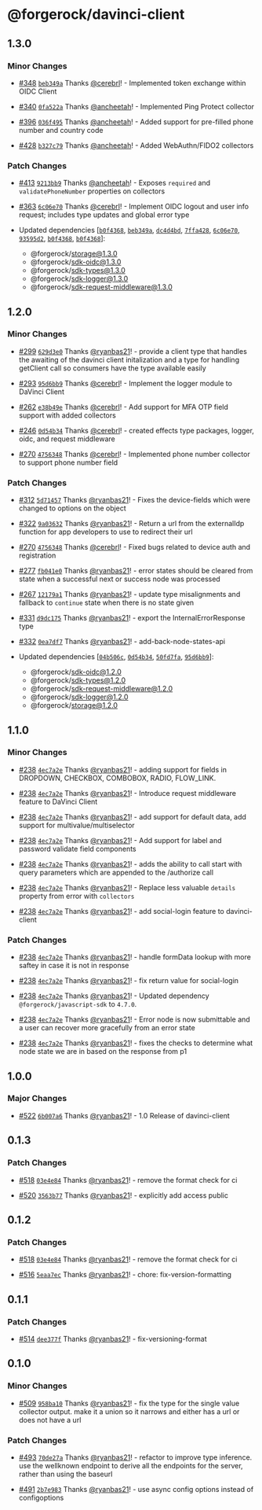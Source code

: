 # @forgerock/davinci-client

## 1.3.0

### Minor Changes

- [#348](https://github.com/ForgeRock/ping-javascript-sdk/pull/348) [`beb349a`](https://github.com/ForgeRock/ping-javascript-sdk/commit/beb349a9a13e7bb8fbad35bf9bda9e340545cffa) Thanks [@cerebrl](https://github.com/cerebrl)! - Implemented token exchange within OIDC Client

- [#340](https://github.com/ForgeRock/ping-javascript-sdk/pull/340) [`0fa522a`](https://github.com/ForgeRock/ping-javascript-sdk/commit/0fa522ab734a9b5adf41883abf25fa8600aaf6a9) Thanks [@ancheetah](https://github.com/ancheetah)! - Implemented Ping Protect collector

- [#396](https://github.com/ForgeRock/ping-javascript-sdk/pull/396) [`036f495`](https://github.com/ForgeRock/ping-javascript-sdk/commit/036f4952f959e3eedb8e0c88a5043dd2448ad6ca) Thanks [@ancheetah](https://github.com/ancheetah)! - Added support for pre-filled phone number and country code

- [#428](https://github.com/ForgeRock/ping-javascript-sdk/pull/428) [`b327c79`](https://github.com/ForgeRock/ping-javascript-sdk/commit/b327c79c8dfc4bd7d97008ff81a27f8f922bf5cd) Thanks [@ancheetah](https://github.com/ancheetah)! - Added WebAuthn/FIDO2 collectors

### Patch Changes

- [#413](https://github.com/ForgeRock/ping-javascript-sdk/pull/413) [`9213bb9`](https://github.com/ForgeRock/ping-javascript-sdk/commit/9213bb9299ade800e8482f4904a8620c47d27ad2) Thanks [@ancheetah](https://github.com/ancheetah)! - Exposes `required` and `validatePhoneNumber` properties on collectors

- [#363](https://github.com/ForgeRock/ping-javascript-sdk/pull/363) [`6c06e70`](https://github.com/ForgeRock/ping-javascript-sdk/commit/6c06e709a7aa503cda2e4f2b923cace1abcebd3c) Thanks [@cerebrl](https://github.com/cerebrl)! - Implement OIDC logout and user info request; includes type updates and global error type

- Updated dependencies [[`b0f4368`](https://github.com/ForgeRock/ping-javascript-sdk/commit/b0f4368637a788c5472587f5232678312a7eabfe), [`beb349a`](https://github.com/ForgeRock/ping-javascript-sdk/commit/beb349a9a13e7bb8fbad35bf9bda9e340545cffa), [`dc4d4bd`](https://github.com/ForgeRock/ping-javascript-sdk/commit/dc4d4bdb5aa781660de631f45b22620e400d9f4a), [`7ffa428`](https://github.com/ForgeRock/ping-javascript-sdk/commit/7ffa428b0fda63d978e181cd5c9150777d863f40), [`6c06e70`](https://github.com/ForgeRock/ping-javascript-sdk/commit/6c06e709a7aa503cda2e4f2b923cace1abcebd3c), [`93595d2`](https://github.com/ForgeRock/ping-javascript-sdk/commit/93595d265234cd149ff76dbac20e3e1031c3ef5f), [`b0f4368`](https://github.com/ForgeRock/ping-javascript-sdk/commit/b0f4368637a788c5472587f5232678312a7eabfe), [`b0f4368`](https://github.com/ForgeRock/ping-javascript-sdk/commit/b0f4368637a788c5472587f5232678312a7eabfe)]:
  - @forgerock/storage@1.3.0
  - @forgerock/sdk-oidc@1.3.0
  - @forgerock/sdk-types@1.3.0
  - @forgerock/sdk-logger@1.3.0
  - @forgerock/sdk-request-middleware@1.3.0

## 1.2.0

### Minor Changes

- [#299](https://github.com/ForgeRock/ping-javascript-sdk/pull/299) [`629d3e0`](https://github.com/ForgeRock/ping-javascript-sdk/commit/629d3e00fbdffce254987c25b1183d8ac4d1b5c5) Thanks [@ryanbas21](https://github.com/ryanbas21)! - provide a client type that handles the awaiting of the davinci client initalization and a type for handling getClient call so consumers have the type available easily

- [#293](https://github.com/ForgeRock/ping-javascript-sdk/pull/293) [`95d6bb9`](https://github.com/ForgeRock/ping-javascript-sdk/commit/95d6bb9db24bcbbccf29f415504840c6cc3faff3) Thanks [@cerebrl](https://github.com/cerebrl)! - Implement the logger module to DaVinci Client

- [#262](https://github.com/ForgeRock/ping-javascript-sdk/pull/262) [`e38b49e`](https://github.com/ForgeRock/ping-javascript-sdk/commit/e38b49ebd29c304cb362d77e3e9862217f1cc17a) Thanks [@cerebrl](https://github.com/cerebrl)! - Add support for MFA OTP field support with added collectors

- [#246](https://github.com/ForgeRock/ping-javascript-sdk/pull/246) [`0d54b34`](https://github.com/ForgeRock/ping-javascript-sdk/commit/0d54b3461443fcf5c5071a08578f2d418f066073) Thanks [@cerebrl](https://github.com/cerebrl)! - created effects type packages, logger, oidc, and request middleware

- [#270](https://github.com/ForgeRock/ping-javascript-sdk/pull/270) [`4756348`](https://github.com/ForgeRock/ping-javascript-sdk/commit/475634870558309cf28fd3848a180e9753f0a9a0) Thanks [@cerebrl](https://github.com/cerebrl)! - Implemented phone number collector to support phone number field

### Patch Changes

- [#312](https://github.com/ForgeRock/ping-javascript-sdk/pull/312) [`5d71457`](https://github.com/ForgeRock/ping-javascript-sdk/commit/5d714577f4a508fa37afc2161880affd4ab2127f) Thanks [@ryanbas21](https://github.com/ryanbas21)! - Fixes the device-fields which were changed to options on the object

- [#322](https://github.com/ForgeRock/ping-javascript-sdk/pull/322) [`9a03632`](https://github.com/ForgeRock/ping-javascript-sdk/commit/9a03632e044a325da9bdf4073446c465bb34b2fd) Thanks [@ryanbas21](https://github.com/ryanbas21)! - Return a url from the externalIdp function for app developers to use to redirect their url

- [#270](https://github.com/ForgeRock/ping-javascript-sdk/pull/270) [`4756348`](https://github.com/ForgeRock/ping-javascript-sdk/commit/475634870558309cf28fd3848a180e9753f0a9a0) Thanks [@cerebrl](https://github.com/cerebrl)! - Fixed bugs related to device auth and registration

- [#277](https://github.com/ForgeRock/ping-javascript-sdk/pull/277) [`fb041e0`](https://github.com/ForgeRock/ping-javascript-sdk/commit/fb041e04804adcc8404262b790d10b98c9e46e79) Thanks [@ryanbas21](https://github.com/ryanbas21)! - error states should be cleared from state when a successful next or success node was processed

- [#267](https://github.com/ForgeRock/ping-javascript-sdk/pull/267) [`12179a1`](https://github.com/ForgeRock/ping-javascript-sdk/commit/12179a14a6fc8cba9af34bbc0f3dc87d4319e183) Thanks [@ryanbas21](https://github.com/ryanbas21)! - update type misalignments and fallback to `continue` state when there is no state given

- [#331](https://github.com/ForgeRock/ping-javascript-sdk/pull/331) [`d9dc175`](https://github.com/ForgeRock/ping-javascript-sdk/commit/d9dc1753a07216d07acab5c083daa5a1ee487be3) Thanks [@ryanbas21](https://github.com/ryanbas21)! - export the InternalErrorResponse type

- [#332](https://github.com/ForgeRock/ping-javascript-sdk/pull/332) [`0ea7df7`](https://github.com/ForgeRock/ping-javascript-sdk/commit/0ea7df728c7175ec6aee1d7208063db4947155bb) Thanks [@ryanbas21](https://github.com/ryanbas21)! - add-back-node-states-api

- Updated dependencies [[`04b506c`](https://github.com/ForgeRock/ping-javascript-sdk/commit/04b506c2016324dffeba3a473bfc705843ac3e41), [`0d54b34`](https://github.com/ForgeRock/ping-javascript-sdk/commit/0d54b3461443fcf5c5071a08578f2d418f066073), [`50fd7fa`](https://github.com/ForgeRock/ping-javascript-sdk/commit/50fd7fab9f0dd893528e85cb15f1ba6fdc1fe3e8), [`95d6bb9`](https://github.com/ForgeRock/ping-javascript-sdk/commit/95d6bb9db24bcbbccf29f415504840c6cc3faff3)]:
  - @forgerock/sdk-oidc@1.2.0
  - @forgerock/sdk-types@1.2.0
  - @forgerock/sdk-request-middleware@1.2.0
  - @forgerock/sdk-logger@1.2.0
  - @forgerock/storage@1.2.0

## 1.1.0

### Minor Changes

- [#238](https://github.com/ForgeRock/ping-javascript-sdk/pull/238) [`4ec7a2e`](https://github.com/ForgeRock/ping-javascript-sdk/commit/4ec7a2eaa468e990ba7ad7dc2e241995694380e5) Thanks [@ryanbas21](https://github.com/ryanbas21)! - adding support for fields in DROPDOWN, CHECKBOX, COMBOBOX, RADIO, FLOW_LINK.

- [#238](https://github.com/ForgeRock/ping-javascript-sdk/pull/238) [`4ec7a2e`](https://github.com/ForgeRock/ping-javascript-sdk/commit/4ec7a2eaa468e990ba7ad7dc2e241995694380e5) Thanks [@ryanbas21](https://github.com/ryanbas21)! - Introduce request middleware feature to DaVinci Client

- [#238](https://github.com/ForgeRock/ping-javascript-sdk/pull/238) [`4ec7a2e`](https://github.com/ForgeRock/ping-javascript-sdk/commit/4ec7a2eaa468e990ba7ad7dc2e241995694380e5) Thanks [@ryanbas21](https://github.com/ryanbas21)! - add support for default data, add support for multivalue/multiselector

- [#238](https://github.com/ForgeRock/ping-javascript-sdk/pull/238) [`4ec7a2e`](https://github.com/ForgeRock/ping-javascript-sdk/commit/4ec7a2eaa468e990ba7ad7dc2e241995694380e5) Thanks [@ryanbas21](https://github.com/ryanbas21)! - Add support for label and password validate field components

- [#238](https://github.com/ForgeRock/ping-javascript-sdk/pull/238) [`4ec7a2e`](https://github.com/ForgeRock/ping-javascript-sdk/commit/4ec7a2eaa468e990ba7ad7dc2e241995694380e5) Thanks [@ryanbas21](https://github.com/ryanbas21)! - adds the ability to call start with query parameters which are appended to the /authorize call

- [#238](https://github.com/ForgeRock/ping-javascript-sdk/pull/238) [`4ec7a2e`](https://github.com/ForgeRock/ping-javascript-sdk/commit/4ec7a2eaa468e990ba7ad7dc2e241995694380e5) Thanks [@ryanbas21](https://github.com/ryanbas21)! - Replace less valuable `details` property from error with `collectors`

- [#238](https://github.com/ForgeRock/ping-javascript-sdk/pull/238) [`4ec7a2e`](https://github.com/ForgeRock/ping-javascript-sdk/commit/4ec7a2eaa468e990ba7ad7dc2e241995694380e5) Thanks [@ryanbas21](https://github.com/ryanbas21)! - add social-login feature to davinci-client

### Patch Changes

- [#238](https://github.com/ForgeRock/ping-javascript-sdk/pull/238) [`4ec7a2e`](https://github.com/ForgeRock/ping-javascript-sdk/commit/4ec7a2eaa468e990ba7ad7dc2e241995694380e5) Thanks [@ryanbas21](https://github.com/ryanbas21)! - handle formData lookup with more saftey in case it is not in response

- [#238](https://github.com/ForgeRock/ping-javascript-sdk/pull/238) [`4ec7a2e`](https://github.com/ForgeRock/ping-javascript-sdk/commit/4ec7a2eaa468e990ba7ad7dc2e241995694380e5) Thanks [@ryanbas21](https://github.com/ryanbas21)! - fix return value for social-login

- [#238](https://github.com/ForgeRock/ping-javascript-sdk/pull/238) [`4ec7a2e`](https://github.com/ForgeRock/ping-javascript-sdk/commit/4ec7a2eaa468e990ba7ad7dc2e241995694380e5) Thanks [@ryanbas21](https://github.com/ryanbas21)! - Updated dependency `@forgerock/javascript-sdk` to `4.7.0`.

- [#238](https://github.com/ForgeRock/ping-javascript-sdk/pull/238) [`4ec7a2e`](https://github.com/ForgeRock/ping-javascript-sdk/commit/4ec7a2eaa468e990ba7ad7dc2e241995694380e5) Thanks [@ryanbas21](https://github.com/ryanbas21)! - Error node is now submittable and a user can recover more gracefully from an error state

- [#238](https://github.com/ForgeRock/ping-javascript-sdk/pull/238) [`4ec7a2e`](https://github.com/ForgeRock/ping-javascript-sdk/commit/4ec7a2eaa468e990ba7ad7dc2e241995694380e5) Thanks [@ryanbas21](https://github.com/ryanbas21)! - fixes the checks to determine what node state we are in based on the response from p1

## 1.0.0

### Major Changes

- [#522](https://github.com/ForgeRock/forgerock-javascript-sdk/pull/522) [`6b007a6`](https://github.com/ForgeRock/forgerock-javascript-sdk/commit/6b007a638901af05104e92bc78c11a088afb34f1) Thanks [@ryanbas21](https://github.com/ryanbas21)! - 1.0 Release of davinci-client

## 0.1.3

### Patch Changes

- [#518](https://github.com/ForgeRock/forgerock-javascript-sdk/pull/518) [`03e4e84`](https://github.com/ForgeRock/forgerock-javascript-sdk/commit/03e4e849b7889124f3fca59a844d54c82cc47367) Thanks [@ryanbas21](https://github.com/ryanbas21)! - remove the format check for ci

- [#520](https://github.com/ForgeRock/forgerock-javascript-sdk/pull/520) [`3563b77`](https://github.com/ForgeRock/forgerock-javascript-sdk/commit/3563b77855a8d5e140e6de1f9801e53fb6504ba3) Thanks [@ryanbas21](https://github.com/ryanbas21)! - explicitly add access public

## 0.1.2

### Patch Changes

- [#518](https://github.com/ForgeRock/forgerock-javascript-sdk/pull/518) [`03e4e84`](https://github.com/ForgeRock/forgerock-javascript-sdk/commit/03e4e849b7889124f3fca59a844d54c82cc47367) Thanks [@ryanbas21](https://github.com/ryanbas21)! - remove the format check for ci

- [#516](https://github.com/ForgeRock/forgerock-javascript-sdk/pull/516) [`5eaa7ec`](https://github.com/ForgeRock/forgerock-javascript-sdk/commit/5eaa7ecc4da81ceda1ba8418e4f9969f09bc76b1) Thanks [@ryanbas21](https://github.com/ryanbas21)! - chore: fix-version-formatting

## 0.1.1

### Patch Changes

- [#514](https://github.com/ForgeRock/forgerock-javascript-sdk/pull/514) [`dee377f`](https://github.com/ForgeRock/forgerock-javascript-sdk/commit/dee377fdbba7c7be9ea7c5bc3e3739eb75b9c02c) Thanks [@ryanbas21](https://github.com/ryanbas21)! - fix-versioning-format

## 0.1.0

### Minor Changes

- [#509](https://github.com/ForgeRock/forgerock-javascript-sdk/pull/509) [`958ba10`](https://github.com/ForgeRock/forgerock-javascript-sdk/commit/958ba101b37efab1ba5cb0afe4b6c870f8f4ef36) Thanks [@ryanbas21](https://github.com/ryanbas21)! - fix the type for the single value collector output. make it a union so it narrows and either has a url or does not have a url

### Patch Changes

- [#493](https://github.com/ForgeRock/forgerock-javascript-sdk/pull/493) [`70de27a`](https://github.com/ForgeRock/forgerock-javascript-sdk/commit/70de27aa322154f36d52e5b3a21cdc9c94a2ec92) Thanks [@ryanbas21](https://github.com/ryanbas21)! - refactor to improve type inference. use the wellknown endpoint to derive all the endpoints for the server, rather than using the baseurl

- [#491](https://github.com/ForgeRock/forgerock-javascript-sdk/pull/491) [`2b7e983`](https://github.com/ForgeRock/forgerock-javascript-sdk/commit/2b7e98352b6b264af086791b33a64ee409e15944) Thanks [@ryanbas21](https://github.com/ryanbas21)! - use async config options instead of configoptions
